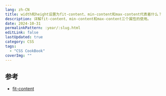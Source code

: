 ```yaml
---
lang: zh-CN
title: width和height设置为fit-content、min-content和max-content代表着什么？
description: 详解fit-content、min-content和max-content三个属性的使用。
date: 2024-10-31
permalinkPattern: :year/:slug.html
editLink: false
lastUpdated: true
category: CSS
tags:
  - "CSS CookBook"
coverImg: ""
---
```


## 参考

- [fit-content](https://developer.mozilla.org/zh-CN/docs/Web/CSS/width#fit-content)
